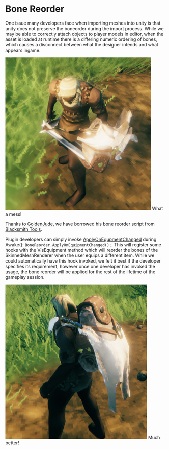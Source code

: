 # Bone Reorder
One issue many developers face when importing meshes into unity is that unity does not preserve the boneorder during the import process. While we may be able to correctly attach objects to player models in editor, when the asset is loaded at runtime there is a differing numeric ordering of bones, which causes a disconnect between what the designer intends and what appears ingame.

![Pre Bone Reorder](../../images/utils/PreBoneReorder.png) What a mess!

Thanks to [GoldenJude](https://github.com/GoldenJude), we have borrowed his bone reorder script from [Blacksmith Tools](https://www.nexusmods.com/valheim/mods/566).

Plugin developers can simply invoke [ApplyOnEqupmentChanged](xref:JotunnLib.Utils.BoneReorder.ApplyOnEquipmentChanged) during Awake(): `BoneReorder.ApplyOnEquipmentChanged();`. This will register some hooks with the VisEquipment method which will reorder the bones of the SkinnedMeshRenderer when the user equips a different item. While we could automatically have this hook invoked, we felt it best if the developer specifies its requirement, however once one developer has invoked the usage, the bone reorder will be applied for the rest of the lifetime of the gameplay session.

![Post Bone Reorder](../../images/utils/PostBoneReorder.png) Much better!